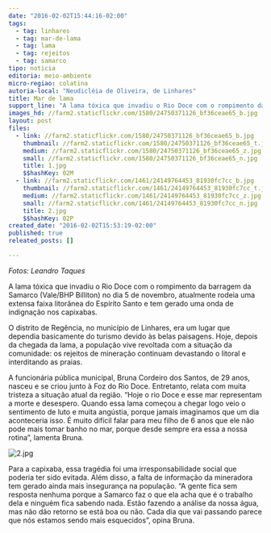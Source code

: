 ```yaml
---
date: "2016-02-02T15:44:16-02:00"
tags:
  - tag: linhares
  - tag: mar-de-lama
  - tag: lama
  - tag: rejeitos
  - tag: samarco
tipo: noticia
editoria: meio-ambiente
micro-regiao: colatina
autoria-local: "Neudicléia de Oliveira, de Linhares"
title: Mar de lama
support_line: "A lama tóxica que invadiu o Rio Doce com o rompimento da barragem da Samarco (Vale/BHP Billiton) no dia 5 de novembro, atualmente rodeia uma extensa faixa litorânea do Espírito Santo e tem gerado uma onda de indignação nos capixabas."
images_hd: //farm2.staticflickr.com/1580/24750371126_bf36ceae65_b.jpg
layout: post
files:
  - link: //farm2.staticflickr.com/1580/24750371126_bf36ceae65_b.jpg
    thumbnail: //farm2.staticflickr.com/1580/24750371126_bf36ceae65_t.jpg
    medium: //farm2.staticflickr.com/1580/24750371126_bf36ceae65_z.jpg
    small: //farm2.staticflickr.com/1580/24750371126_bf36ceae65_n.jpg
    title: 1.jpg
    $$hashKey: 02M
  - link: //farm2.staticflickr.com/1461/24149764453_81930fc7cc_b.jpg
    thumbnail: //farm2.staticflickr.com/1461/24149764453_81930fc7cc_t.jpg
    medium: //farm2.staticflickr.com/1461/24149764453_81930fc7cc_z.jpg
    small: //farm2.staticflickr.com/1461/24149764453_81930fc7cc_n.jpg
    title: 2.jpg
    $$hashKey: 02P
created_date: "2016-02-02T15:53:19-02:00"
published: true
releated_posts: []

---
```

<p><em>Fotos: Leandro Taques</em></p>

<p>A lama t&oacute;xica que invadiu o Rio Doce com o rompimento da barragem da Samarco (Vale/BHP Billiton) no dia 5 de novembro, atualmente rodeia uma extensa faixa litor&acirc;nea do Esp&iacute;rito Santo e tem gerado uma onda de indigna&ccedil;&atilde;o nos capixabas.</p>

<p>O distrito de Reg&ecirc;ncia, no munic&iacute;pio de Linhares, era um lugar que dependia basicamente do turismo devido &agrave;s belas paisagens. Hoje, depois da chegada da lama, a popula&ccedil;&atilde;o vive revoltada com a situa&ccedil;&atilde;o da comunidade: os rejeitos de minera&ccedil;&atilde;o continuam devastando o litoral e interditando as praias.</p>

<p>A funcion&aacute;ria p&uacute;blica municipal, Bruna Cordeiro dos Santos, de 29 anos, nasceu e se criou junto &agrave; Foz do Rio Doce. Entretanto, relata com muita tristeza a situa&ccedil;&atilde;o atual da regi&atilde;o. &ldquo;Hoje o rio Doce e esse mar representam a morte e desespero. Quando essa lama come&ccedil;ou a chegar logo veio o sentimento de luto e muita ang&uacute;stia, porque jamais imaginamos que um dia aconteceria isso. &Eacute; muito dif&iacute;cil falar para meu filho de 6 anos que ele n&atilde;o pode mais tomar banho no mar, porque desde sempre era essa a nossa rotina&rdquo;, lamenta Bruna.</p>

<p><img alt="2.jpg" src="//farm2.staticflickr.com/1461/24149764453_81930fc7cc_b.jpg" /></p>

<p>Para a capixaba, essa trag&eacute;dia foi uma irresponsabilidade social que poderia ter sido evitada. Al&eacute;m disso, a falta de informa&ccedil;&atilde;o da mineradora tem gerado ainda mais inseguran&ccedil;a na popula&ccedil;&atilde;o. &ldquo;A gente fica sem resposta nenhuma porque a Samarco faz o que ela acha que &eacute; o trabalho dela e ningu&eacute;m fica sabendo nada. Est&atilde;o fazendo a an&aacute;lise da nossa &aacute;gua, mas n&atilde;o d&atilde;o retorno se est&aacute; boa ou n&atilde;o. Cada dia que vai passando parece que n&oacute;s estamos sendo mais esquecidos&rdquo;, opina Bruna.</p>
